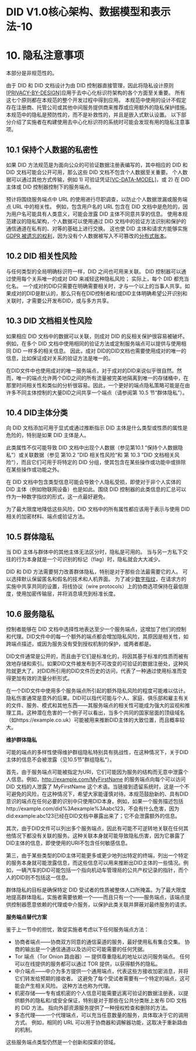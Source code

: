# DID V1.0核心架构、数据模型和表示法-10

# 10. 隐私注意事项

本部分是非规范性的。

由于 DID 和 DID 文档设计为由 DID 控制器直接管理，因此将隐私设计原则 [[PRIVACY-BY-DESIGN\]](https://www.w3.org/TR/2021/PR-did-core-20210803/#bib-privacy-by-design)应用于去中心化标识符架构的各个方面至关重要。 所有这七个原则都在本规范的整个开发过程中得到应用。 本规范中使用的设计不假定存在注册商、托管公司或其他中间服务提供商来推荐或应用额外的隐私保护措施。 本规范中的隐私是预防性的，而不是补救性的，并且是嵌入式默认设置。 以下部分介绍了实施者在构建使用去中心化标识符的系统时可能会发现有用的隐私注意事项。

## 10.1 保持个人数据的私密性

如果 DID 方法规范是为面向公众的可验证数据注册表编写的，其中相应的 DID 和 DID 文档可能会公开可用，那么这些 DID 文档不包含个人数据至关重要。 个人数据可以通过其他方式传输，例如 1) 可验证凭证[[VC-DATA-MODEL\]](https://www.w3.org/TR/2021/PR-did-core-20210803/#bib-vc-data-model)，或 2) 在 DID 主体或 DID 控制器控制下的服务端点。

预计将围绕服务端点中 URL 的使用进行尽职调查，以防止个人数据泄漏或服务端点 URL 中的相关性。 例如，包含用户名的 URL 包含在 DID 文档中是危险的，因为用户名可能具有人类意义，可能会泄露 DID 主体不同意共享的信息。 使用本规范建议的隐私架构，个人数据可以使用通过 DID 文档中的验证方法识别和保护的通信通道在私有的、对等的基础上进行交换。 这也使 DID 主体和请求方能够实施[GDPR 被遗忘的权利](https://en.wikipedia.org/wiki/General_Data_Protection_Regulation)，因为没有个人数据被写入不可篡改的[分布式账本](https://www.w3.org/TR/2021/PR-did-core-20210803/#dfn-distributed-ledger-technology)。

## 10.2 DID 相关性风险

与任何类型的全局明确标识符一样，DID 之间也可用来关联。 DID 控制器可以通过使用每个关系唯一的成对 DID 来减轻这种隐私风险； 实际上，每个 DID 都充当化名。 一个成对的DID只需要在明确需要相关时，才与一个以上的当事人共享。如果成对的DID是默认的，那么只有在DID控制者和/或DID主体明确希望公开识别和关联时，才需要公开发布DID，或与多方共享。

## 10.3 DID 文档相关性风险

如果相应 DID 文档中的数据可以关联，则成对 DID 的反相关保护很容易被破坏。 例如，在多个 DID 文档中使用相同的验证方法或定制服务端点可以提供与使用相同 DID 一样多的相关信息。 因此，成对 DID的DID文档也需要使用成对的唯一的信息，比如保证成对关系的验证方法是唯一的。

在DID文件中也使用成对的唯一服务端点，对于成对的DID来说似乎很自然。然而，唯一的端点允许两个DID之间的所有流量被完美地隔离到唯一的存储桶中，在那里时间相关性和类似的分析很容易。因此，一个更好的端点隐私策略可能是在由许多不同主体控制的大量DID之间共享一个端点（请参阅第 10.5 节“群体隐私”）。

## 10.4 DID主体分类

向 DID 文档添加可用于显式或通过推断指示 DID 主体是什么类型或性质的属性是危险的，特别是如果 DID 主体是人。

此类属性不仅可能导致 DID 文档中出现个人数据（参见第10.1 “保持个人数据隐私”）或关联数据（参见 第10.2 ”DID 相关性风险“和 第 10.3 ”DID 文档相关风险“），而且它们可用于将特定的 DID 分组，使其包含在某些操作或功能中或排除在某些操作或功能之外。

在 DID 文档中包含类型信息可能会导致个人隐私受损，即使对于非个人实体的 DID 主体（例如物联网设备）也是如此。围绕 DID 控制器的此类信息的汇总可以作为一种数字指纹的形式，这一点最好避免。

为了最大限度地降低这些风险，DID 文档中的所有属性都应该用于表示与使用 DID 相关的加密材料、端点或验证方法。

## 10.5 群体隐私

当 DID 主体与群体中的其他主体无法区分时，隐私是可用的。 当与另一方私下交往的行为本身就是一个可识别的标记（flag）时，隐私就会大大减少。

DID 和 DID 方法需要努力改善群体隐私，特别是对于那些合法最需要它的人。 可以选择默认保留匿名和假名的技术和人机界面。 为了减少[数字指纹](https://en.wikipedia.org/wiki/Device_fingerprint)，在请求方的实施中共享共同的设置，将线协议（wire protocols）上的协商选项保持在最低限度，使用加密传输层，并将消息填充到标准长度。

## 10.6 服务隐私

控制者能够在 DID 文档中选择性地表达至少一个服务端点，这增加了他们的控制和代理。DID文件中的每一个额外的端点都会增加隐私风险，其原因是相关性，如跨端点描述，或因为服务没有受到授权机制的保护，或两者都是。

DID文件通常是公开的，而且由于它们是标准化的，将因其基于标准的性质而被有效地存储和索引。如果DID文件被发布到不可改变的可验证的数据注册处，这种风险就更大了。对DID所引用的DID文件历史的访问，代表了一种通过使用标准而变得更加有效的流量分析形式。

在一个DID文件中使用多个服务端点所引起的额外隐私风险的程度可能难以估计。隐私伤害通常是意外的后果。DID可以指代可能与个人、家庭、俱乐部和雇主有关的文件、服务、模式和其他东西——其服务端点的相关性可能成为强大的监视和推理工具。这种潜在危害的一个例子可以看出，当多个共同的国家层面的顶级域名（如https://example.co.uk）可能被用来推断DID主体的大致位置，而且概率较大。

**维护群体隐私**

可能的端点的多样性使得维护群组隐私特别具有挑战性，在这种情况下，关于DID主体的信息不会被泄露（见10.5节”群组隐私“）。

首先，由于服务端点可能被指定为URI，它们可能因为服务的结构而无意中泄露个人信息。例如，http://example.com/MyFirstName 的服务端点向每个可以访问 DID 文档的人泄露了 MyFirstName 这个术语。当链接到遗留系统时，这是一个不可避免的风险，在这种情况下，希望大家能谨慎对待。本规范鼓励新的、具有DID意识的端点在任何必要的识别中只使用DID本身。例如，如果一个服务描述包括http://example.com/did%3Aexample%3Aabc123，不会有什么危害，因为did:example:abc123已经在DID文档中暴露出来了；它不会泄露额外的信息。

其次，由于DID文件可以列出多个服务端点，因此有可能不可逆转地关联在任何其他情况下都没有关联的服务。这种关联本身就可能导致隐私伤害，因为它暴露了DID主体的信息，即使使用的URI不包含任何敏感信息。

第三，由于某些类型的DID主体可能更多或更少地列出特定的终端，列出一个特定的服务本身就可能泄露信息，而这些信息可以用来推断出DID主体的一些情况。例如，一辆汽车的DID可能包括一个指向机动车管理局的公共产权记录的指针，而个人的DID则不包括这一信息。

群体隐私的目标是确保特定 DID 受试者的性质被整体人口所掩盖。为了最大限度地提高群体隐私，实施者需要依赖一个——而且只有一个——服务端点，该端点提供控制器愿意依赖的代理或中介服务，以保护此类关联并屏蔽对最终服务的请求。

**服务端点替代方案**

鉴于上一节中的担忧，敦促实施者考虑以下任何服务端点方法：

- 协商者端点——协商双方同意的通信渠道的服务，最好使用私有集合交集。 协商的输出是一个通信通道以及访问它可能需要的任何凭据。
- Tor 端点（Tor Onion 路由器）— 提供尊重隐私的地址以访问服务端点。 任何可以在线提供的服务都可以通过 TOR 提供，以获得额外的隐私。
- 中介端点——中介为多方提供一个通用端点，代表这些方接收加密消息，并将它们转发给预期的接收者。 这避免了每个受试者需要有一个特定的端点，这可能会产生相关风险。 这种方法也称为代理。
- 机密存储——专有或机密的个人信息可能需要远离可验证的数据注册表，以提供额外的隐私和/或安全保证，特别是对于那些在公共分类账上发布 DID 文档的 DID 方法。 指向外部资源服务提供了一种授权检查和删除的方法。
- 多态代理——一个代理端点，可以充当任意数量的服务，具体取决于它的调用方式。 例如，相同的 URL 可以用于协商器和调解器功能，这取决于重新路由的机制。

这些服务端点类型仍然是一个创新和探索的领域。